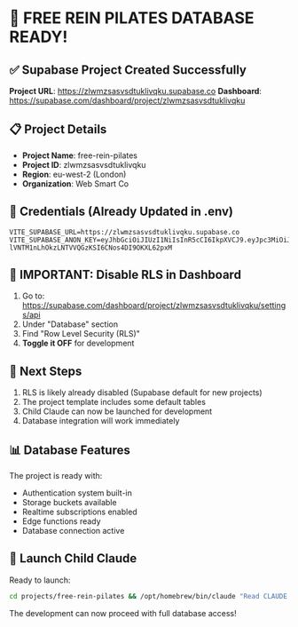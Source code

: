# 🎉 FREE REIN PILATES DATABASE READY!

## ✅ Supabase Project Created Successfully

**Project URL**: https://zlwmzsasvsdtuklivqku.supabase.co
**Dashboard**: https://supabase.com/dashboard/project/zlwmzsasvsdtuklivqku

## 📋 Project Details

- **Project Name**: free-rein-pilates
- **Project ID**: zlwmzsasvsdtuklivqku  
- **Region**: eu-west-2 (London)
- **Organization**: Web Smart Co

## 🔑 Credentials (Already Updated in .env)

```env
VITE_SUPABASE_URL=https://zlwmzsasvsdtuklivqku.supabase.co
VITE_SUPABASE_ANON_KEY=eyJhbGciOiJIUzI1NiIsInR5cCI6IkpXVCJ9.eyJpc3MiOiJzdXBhYmFzZSIsInJlZiI6Inpsd216c2FzdnNkdHVrbGl2cWt1Iiwicm9sZSI6ImFub24iLCJpYXQiOjE3NDkwMTc1MDYsImV4cCI6MjA2NDU5MzUwNn0.U-lVNTM1nLhOkzLNTVVQGzKSI6CNos4DI9OKXL62pxM
```

## 🚨 IMPORTANT: Disable RLS in Dashboard

1. Go to: https://supabase.com/dashboard/project/zlwmzsasvsdtuklivqku/settings/api
2. Under "Database" section
3. Find "Row Level Security (RLS)"
4. **Toggle it OFF** for development

## 🚀 Next Steps

1. RLS is likely already disabled (Supabase default for new projects)
2. The project template includes some default tables
3. Child Claude can now be launched for development
4. Database integration will work immediately

## 📊 Database Features

The project is ready with:
- Authentication system built-in
- Storage buckets available
- Realtime subscriptions enabled
- Edge functions ready
- Database connection active

## 🎯 Launch Child Claude

Ready to launch:
```bash
cd projects/free-rein-pilates && /opt/homebrew/bin/claude "Read CLAUDE.md and execute immediately" --allowedTools "Write,Read,Edit,Bash,Grep,Glob,LS"
```

The development can now proceed with full database access!